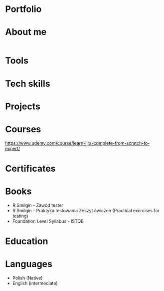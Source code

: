 # Portfolio
# About me
```

```

# Tools


# Tech skills


# Projects


# Courses
https://www.udemy.com/course/learn-jira-complete-from-scratch-to-expert/

# Certificates


# Books
- R.Smilgin - Zawód tester
- R.Smilgin - Praktyka testowania Zeszyt ćwiczeń (Practical exercises for testing)
- Foundation Level Syllabus - ISTQB

# Education

# Languages
- Polish (Native)
- English (intermediate)
